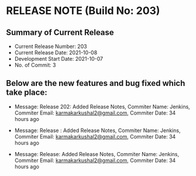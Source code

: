 # RELEASE NOTE (Build No: 203) #
## Summary of Current Release ##
* Current Release Number: 203
* Current Release Date: 2021-10-08
* Development Start Date: 2021-10-07
* No. of Commit: 3
## Below are the new features and bug fixed which take place:  ##
* Message: Release 202: Added Release Notes, Commiter Name: Jenkins, Commiter Email: karmakarkushal2@gmail.com, Commiter Date: 34 hours ago

 * Message: Release : Added Release Notes, Commiter Name: Jenkins, Commiter Email: karmakarkushal2@gmail.com, Commiter Date: 34 hours ago

 * Message: Release: Added Release Notes, Commiter Name: Jenkins, Commiter Email: karmakarkushal2@gmail.com, Commiter Date: 34 hours ago